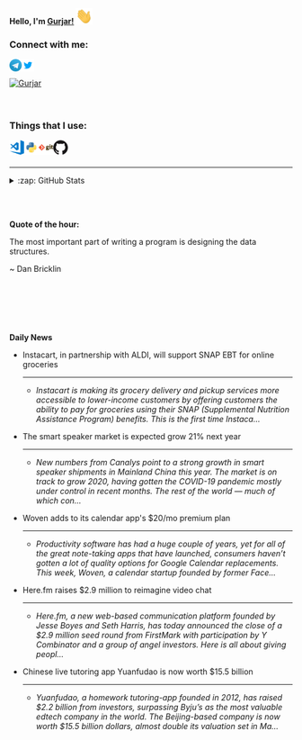 #### Hello, I'm [Gurjar!](https://GurjarKing.github.io) <img src="https://raw.githubusercontent.com/ABSphreak/ABSphreak/master/gifs/Hi.gif" width="30px"></h2>


### Connect with me:

[<img align="left" alt="Gurjar | Telegram" width="22px" src="https://raw.githubusercontent.com/github/explore/80688e429a7d4ef2fca1e82350fe8e3517d3494d/topics/telegram/telegram.png" />][Telegram]
[<img align="left" alt="Gurjar | Twitter" width="22px" src="https://raw.githubusercontent.com/github/explore/80688e429a7d4ef2fca1e82350fe8e3517d3494d/topics/twitter/twitter.png" />][Twitter]
<br >
<br >
<a href="https://github.com/GurjarKing"><img src="https://komarev.com/ghpvc/?username=GurjarKing" alt="Gurjar" /></a> <br />
<br />
<br />
<!-- <br >

![](https://visitor-badge.glitch.me/badge?page_id=GurjarKing)

<br /> -->

### Things that I use:

[<img align="left" alt="Visual Studio Code" width="26px" src="https://raw.githubusercontent.com/github/explore/80688e429a7d4ef2fca1e82350fe8e3517d3494d/topics/visual-studio-code/visual-studio-code.png" />][VSCode]
[<img align="left" alt="Python" width="26px" src="https://raw.githubusercontent.com/github/explore/80688e429a7d4ef2fca1e82350fe8e3517d3494d/topics/python/python.png" />][Python]
[<img align="left" alt="Git" width="26px" src="https://raw.githubusercontent.com/github/explore/80688e429a7d4ef2fca1e82350fe8e3517d3494d/topics/git/git.png" />][Git]
[<img align="left" alt="GitHub" width="26px" src="https://raw.githubusercontent.com/github/explore/78df643247d429f6cc873026c0622819ad797942/topics/github/github.png" />][Github]

<br />
<br />

---
<details>
  <summary>:zap: GitHub Stats</summary>

<img align="left" alt="Gurjar's Github Stats" src="https://github-readme-stats.vercel.app/api?username=GurjarKing&show_icons=true&hide_border=true&count_private=true&include_all_commit=true&theme=algolia" />

</details>

<!-- ### 🔔 My latest tweet
<a href="https://twitter.com/Gurjar_King43" target="_blank">
	<img src="https://github.com/GurjarKing/GurjarKing/raw/master/tweet.png" width="70%" align="center" alt="Click to view on Twitter" title="My latest tweet, as an image"/>
</a> -->
<br>

<pre>

</pre>

**Quote of the hour:**

The most important part of writing a program is designing the data structures.

~ Dan Bricklin
<pre>

</pre>
<br>
<pre>


</pre>
<strong>Daily News</strong>
  
  - Instacart, in partnership with ALDI, will support SNAP EBT for online groceries
     <hr/>
     
      - *Instacart is making its grocery delivery and pickup services more accessible to lower-income customers by offering customers the ability to pay for groceries using their SNAP (Supplemental Nutrition Assistance Program) benefits. This is the first time Instaca…*
     
  - The smart speaker market is expected grow 21% next year
      <hr/>
      
      - *New numbers from Canalys point to a strong growth in smart speaker shipments in Mainland China this year. The market is on track to grow 2020, having gotten the COVID-19 pandemic mostly under control in recent months. The rest of the world — much of which con…*
      
  - Woven adds to its calendar app's $20/mo premium plan
      <hr/>
      
      - *Productivity software has had a huge couple of years, yet for all of the great note-taking apps that have launched, consumers haven’t gotten a lot of quality options for Google Calendar replacements. This week, Woven, a calendar startup founded by former Face…*
      
  - Here.fm raises $2.9 million to reimagine video chat
      <hr/>
      
      - *Here.fm, a new web-based communication platform founded by Jesse Boyes and Seth Harris, has today announced the close of a $2.9 million seed round from FirstMark with participation by Y Combinator and a group of angel investors. Here is all about giving peopl…*
       
  - Chinese live tutoring app Yuanfudao is now worth $15.5 billion
      <hr/>
       
       - *Yuanfudao, a homework tutoring-app founded in 2012, has raised $2.2 billion from investors, surpassing Byju’s as the most valuable edtech company in the world. The Beijing-based company is now worth $15.5 billion dollars, almost double its valuation set in Ma…*
      

<br />

[VSCode]: https://code.visualstudio.com/
[Python]: https://www.python.org/
[Git]: https://git-scm.com/
[Github]: https://github.com/
[Telegram]: https://t.me/Gurjar_King/
[Twitter]: https://twitter.com/Gurjar_King43/
